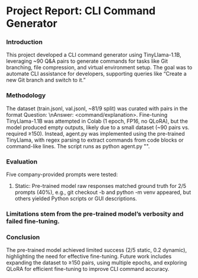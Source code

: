 # Project Report: CLI Command Generator
### Introduction
This project developed a CLI command generator using TinyLlama-1.1B, leveraging ~90 Q&A pairs to generate commands for tasks like Git branching, file compression, and virtual environment setup. The goal was to automate CLI assistance for developers, supporting queries like “Create a new Git branch and switch to it.”

### Methodology
The dataset (train.jsonl, val.jsonl, ~81/9 split) was curated with pairs in the format Question: <query>\nAnswer: <command/explanation>. Fine-tuning TinyLlama-1.1B was attempted in Colab (1 epoch, FP16, no QLoRA), but the model produced empty outputs, likely due to a small dataset (~90 pairs vs. required ≥150). Instead, agent.py was implemented using the pre-trained TinyLlama, with regex parsing to extract commands from code blocks or command-like lines. The script runs as python agent.py "<query>".

### Evaluation
Five company-provided prompts were tested:

1. Static: Pre-trained model raw responses matched ground truth for 2/5 prompts (40%), e.g., git checkout -b and python -m venv appeared, but others yielded Python scripts or GUI descriptions.

### Limitations stem from the pre-trained model’s verbosity and failed fine-tuning.

### Conclusion
The pre-trained model achieved limited success (2/5 static, 0.2 dynamic), highlighting the need for effective fine-tuning. Future work includes expanding the dataset to ≥150 pairs, using multiple epochs, and exploring QLoRA for efficient fine-tuning to improve CLI command accuracy.